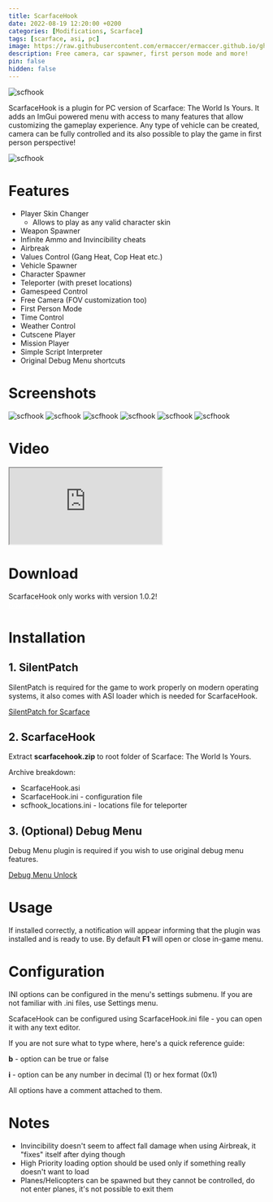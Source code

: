 ```yaml
---
title: ScarfaceHook
date: 2022-08-19 12:20:00 +0200
categories: [Modifications, Scarface]
tags: [scarface, asi, pc]   
image: https://raw.githubusercontent.com/ermaccer/ermaccer.github.io/gh-pages/assets/mods/scf/scfhook/menu.jpg
description: Free camera, car spawner, first person mode and more!
pin: false
hidden: false
---
```


 <img class="img-fluid mx-auto" alt="scfhook" src="{% link assets/projects/scfhook_logo_export.png %}">


ScarfaceHook is a plugin for PC version of Scarface: The World Is Yours. It adds an ImGui powered menu with access to many features that
allow customizing the gameplay experience. Any type of vehicle can be created, camera can be fully controlled and its also possible to play
the game in first person perspective!

 <img class="img-fluid mx-auto" alt="scfhook" src="{% link assets/mods/scf/scfhook/menu.jpg %}">


# Features
- Player Skin Changer
  - Allows to play as any valid character skin
- Weapon Spawner
- Infinite Ammo and Invincibility cheats
- Airbreak
- Values Control (Gang Heat, Cop Heat etc.)
- Vehicle Spawner
- Character Spawner
- Teleporter (with preset locations)
- Gamespeed Control
- Free Camera (FOV customization too)
- First Person Mode
- Time Control
- Weather Control
- Cutscene Player
- Mission Player
- Simple Script Interpreter
- Original Debug Menu shortcuts 



# Screenshots
<img class="img-fluid mx-auto" alt="scfhook" src="{% link assets/mods/scf/scfhook/1.jpg %}">
<img class="img-fluid mx-auto" alt="scfhook" src="{% link assets/mods/scf/scfhook/2.jpg %}">
<img class="img-fluid mx-auto" alt="scfhook" src="{% link assets/mods/scf/scfhook/3.jpg %}">
<img class="img-fluid mx-auto" alt="scfhook" src="{% link assets/mods/scf/scfhook/4.jpg %}">
<img class="img-fluid mx-auto" alt="scfhook" src="{% link assets/mods/scf/scfhook/5.jpg %}">
<img class="img-fluid mx-auto" alt="scfhook" src="{% link assets/mods/scf/scfhook/6.jpg %}">


# Video
<div class="embed-responsive embed-responsive-16by9">
  <iframe class="embed-responsive-item" src="https://www.youtube.com/embed/wrO5L77bNWA" allowfullscreen></iframe>
</div>

# Download

<div class="alert bg-dark">
 ScarfaceHook only works with version 1.0.2!
</div>


<a class="btn btn-block btn-dark bg-dark text-gray btn-lg" style="color: white;" href="https://github.com/ermaccer/ScarfaceMenu/releases/latest/download/scarfacehook.zip" role="button">
<i class="fas fa-download"></i>
Download
</a>

<a class="btn btn-block btn-dark bg-dark text-gray btn-lg" style="color: white;" href="https://github.com/ermaccer/ScarfaceMenu/" role="button">
<i class="fab fa-github"></i>
Source
</a>

# Installation 

## 1. SilentPatch
SilentPatch is required for the game to work properly on modern operating systems, it also comes with ASI loader which is
needed for ScarfaceHook. 

[SilentPatch for Scarface](https://cookieplmonster.github.io/mods/scarface/)


## 2. ScarfaceHook
Extract **scarfacehook.zip** to root folder of Scarface: The World Is Yours.

Archive breakdown:

 - ScarfaceHook.asi 
 - ScarfaceHook.ini - configuration file
 - scfhook_locations.ini - locations file for teleporter



## 3. (Optional) Debug Menu
Debug Menu plugin is required if you wish to use original debug menu features.

[Debug Menu Unlock](https://ermaccer.github.io/posts/scarfacedebugmenu/)





# Usage

If installed correctly, a notification will appear informing that the plugin was installed
and is ready to use. By default **F1** will open or close in-game menu.


# Configuration


<div class="alert bg-dark">
 INI options can be configured in the menu's settings submenu. If you are not familiar with .ini files, use Settings menu.
</div>




ScafaceHook can be configured using ScarfaceHook.ini file - you can open it with any text editor.


If you are not sure what to type where, here's a quick reference guide:

**b** - option can be true or false

**i** - option can be any number in decimal (1) or hex format (0x1)

All options have a comment attached to them.


# Notes
- Invincibility doesn't seem to affect fall damage when using Airbreak, it "fixes" itself after dying though
- High Priority loading option should be used only if something really doesn't want to load
- Planes/Helicopters can be spawned but they cannot be controlled, do not enter planes, it's not possible to exit them


